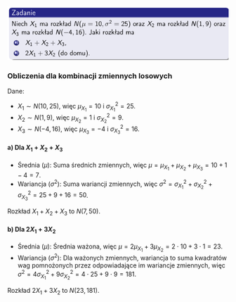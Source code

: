 ![alt text](image.png)

### Obliczenia dla kombinacji zmiennych losowych

Dane:
- $X_1 \sim N(10, 25)$, więc $\mu_{X_1} = 10$ i $\sigma^2_{X_1} = 25$.
- $X_2 \sim N(1, 9)$, więc $\mu_{X_2} = 1$ i $\sigma^2_{X_2} = 9$.
- $X_3 \sim N(-4, 16)$, więc $\mu_{X_3} = -4$ i $\sigma^2_{X_3} = 16$.

#### a) Dla $X_1 + X_2 + X_3$

- Średnia ($\mu$): Suma średnich zmiennych, więc $\mu = \mu_{X_1} + \mu_{X_2} + \mu_{X_3} = 10 + 1 - 4 = 7$.
- Wariancja ($\sigma^2$): Suma wariancji zmiennych, więc $\sigma^2 = \sigma^2_{X_1} + \sigma^2_{X_2} + \sigma^2_{X_3} = 25 + 9 + 16 = 50$.

Rozkład $X_1 + X_2 + X_3$ to $N(7, 50)$.

#### b) Dla $2X_1 + 3X_2$

- Średnia ($\mu$): Średnia ważona, więc $\mu = 2\mu_{X_1} + 3\mu_{X_2} = 2 \cdot 10 + 3 \cdot 1 = 23$.
- Wariancja ($\sigma^2$): Dla ważonych zmiennych, wariancja to suma kwadratów wag pomnożonych przez odpowiadające im wariancje zmiennych, więc $\sigma^2 = 4\sigma^2_{X_1} + 9\sigma^2_{X_2} = 4 \cdot 25 + 9 \cdot 9 = 181$.

Rozkład $2X_1 + 3X_2$ to $N(23, 181)$.
